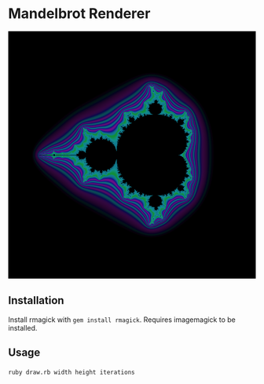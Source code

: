 # Mandelbrot Renderer

![rendered with 50 iterations](https://github.com/notinventedthere/mandelbrot/raw/master/mandel.png
"Rendered with 50 iterations")

## Installation
Install rmagick with `gem install rmagick`. Requires imagemagick to be installed.

## Usage
`ruby draw.rb width height iterations`
